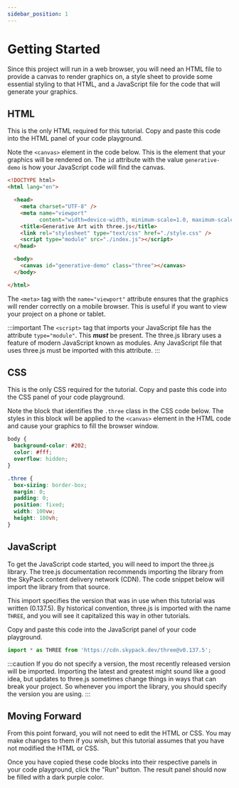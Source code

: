 ```yaml
---
sidebar_position: 1
---
```


# Getting Started

Since this project will run in a web browser, you will need an HTML file to
provide a canvas to render graphics on, a style sheet to provide some
essential styling to that HTML, and a JavaScript file for the code that will
generate your graphics.

## HTML

This is the only HTML required for this tutorial. Copy and paste this code into
the HTML panel of your code playground.

Note the `<canvas>` element in the code below. This is the element that your
graphics will be rendered on. The `id` attribute with the value
`generative-demo` is how your JavaScript code will find the canvas.

```html
<!DOCTYPE html>
<html lang="en">

  <head>
    <meta charset="UTF-8" />
    <meta name="viewport" 
          content="width=device-width, minimum-scale=1.0, maximum-scale=1.0">
    <title>Generative Art with three.js</title>
    <link rel="stylesheet" type="text/css" href="./style.css" />
    <script type="module" src="./index.js"></script>
  </head>

  <body>
    <canvas id="generative-demo" class="three"></canvas>
  </body>

</html>
```

The `<meta>` tag with the `name="viewport"` attribute ensures that the graphics
will render correctly on a mobile browser. This is useful if you want to view
your project on a phone or tablet.

:::important
The `<script>` tag that imports your JavaScript file has the attribute
`type="module"`. This **_must_** be present. The three.js library uses a
feature of modern JavaScript known as modules. Any JavaScript file that uses
three.js must be imported with this attribute.
:::

## CSS

This is the only CSS required for the tutorial. Copy and paste this code into
the CSS panel of your code playground.

Note the block that identifies the `.three` class in the CSS code below. The
styles in this block will be applied to the `<canvas>` element in the HTML code
and cause your graphics to fill the browser window.

```css
body {
  background-color: #202;
  color: #fff;
  overflow: hidden;
}

.three {
  box-sizing: border-box;
  margin: 0;
  padding: 0;
  position: fixed;
  width: 100vw;
  height: 100vh;
}
```

## JavaScript

To get the JavaScript code started, you will need to import the three.js
library. The tree.js documentation recommends importing the library from the
SkyPack content delivery network (CDN). The code snippet below will import the
library from that source.

This import specifies the version that was in use when this tutorial was
written (0.137.5). By historical convention, three.js is imported with the name
`THREE`, and you will see it capitalized this way in other tutorials.

Copy and paste this code into the JavaScript panel of your code playground.

```javascript
import * as THREE from 'https://cdn.skypack.dev/three@v0.137.5';
```

:::caution
If you do not specify a version, the most recently released version will be
imported. Importing the latest and greatest might sound like a good idea, but
updates to three.js sometimes change things in ways that can break your project.
So whenever you import the library, you should specify the version you are
using.
:::

## Moving Forward

From this point forward, you will not need to edit the HTML or CSS. You may
make changes to them if you wish, but this tutorial assumes that you have not
modified the HTML or CSS.

Once you have copied these code blocks into their respective panels in your
code playground, click the "Run" button. The result panel should now be filled
with a dark purple color.
